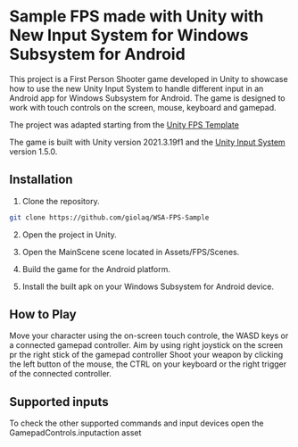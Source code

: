 # Sample FPS made with Unity with New Input System for Windows Subsystem for Android
This project is a First Person Shooter game developed in Unity to showcase how to use the new Unity Input System to handle different input in an Android app for Windows Subsystem for Android. The game is designed to work with touch controls on the screen, mouse, keyboard and gamepad.

The project was adapted starting from the [Unity FPS Template](https://learn.unity.com/project/fps-template)

The game is built with Unity version 2021.3.19f1 and the [Unity Input System](https://docs.unity3d.com/Manual/com.unity.inputsystem.html) version 1.5.0.

## Installation
1. Clone the repository.
```bash
git clone https://github.com/giolaq/WSA-FPS-Sample
```
2. Open the project in Unity.

3. Open the MainScene scene located in Assets/FPS/Scenes.

4. Build the game for the Android platform.

5. Install the built apk on your Windows Subsystem for Android device.

## How to Play
Move your character using the on-screen touch controle, the WASD keys or a connected gamepad controller.
Aim by using right joystick on the screen pr the right stick of the gamepad controller
Shoot your weapon by clicking the left button of the mouse, the CTRL on your keyboard or the right trigger of the connected controller.

## Supported inputs
To check the other supported commands and input devices open the GamepadControls.inputaction asset
